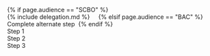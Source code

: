 {% if page.audience == "SCBO" %}    
{% include delegation.md %}      
{% elsif page.audience == "BAC" %}    
Complete alternate step  {% endif %}    
Step 1  
Step 2  
Step 3  
